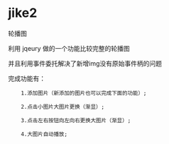 # jike2
轮播图


利用 jqeury 做的一个功能比较完整的轮播图

并且利用事件委托解决了新增img没有原始事件柄的问题

完成功能有：

        1.添加图片（新添加的图片也可以完成下面的功能）;
        
        2.点击小图片大图片更换（渐显）;
        
        3.点击左右按钮向左向右更换大图片（渐显）;
        
        4.大图片自动播放;

